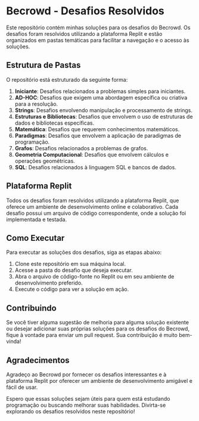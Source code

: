 # Becrowd - Desafios Resolvidos

Este repositório contém minhas soluções para os desafios do Becrowd. Os desafios foram resolvidos utilizando a plataforma Replit e estão organizados em pastas temáticas para facilitar a navegação e o acesso às soluções.

## Estrutura de Pastas

O repositório está estruturado da seguinte forma:

1. **Iniciante**: Desafios relacionados a problemas simples para iniciantes.
2. **AD-HOC**: Desafios que exigem uma abordagem específica ou criativa para a resolução.
3. **Strings**: Desafios envolvendo manipulação e processamento de strings.
4. **Estruturas e Bibliotecas**: Desafios que envolvem o uso de estruturas de dados e bibliotecas específicas.
5. **Matemática**: Desafios que requerem conhecimentos matemáticos.
6. **Paradigmas**: Desafios que envolvem a aplicação de paradigmas de programação.
7. **Grafos**: Desafios relacionados a problemas de grafos.
8. **Geometria Computacional**: Desafios que envolvem cálculos e operações geométricas.
9. **SQL**: Desafios relacionados à linguagem SQL e bancos de dados.

## Plataforma Replit

Todos os desafios foram resolvidos utilizando a plataforma Replit, que oferece um ambiente de desenvolvimento online e colaborativo. Cada desafio possui um arquivo de código correspondente, onde a solução foi implementada e testada.

## Como Executar

Para executar as soluções dos desafios, siga as etapas abaixo:

1. Clone este repositório em sua máquina local.
2. Acesse a pasta do desafio que deseja executar.
3. Abra o arquivo de código-fonte no Replit ou em seu ambiente de desenvolvimento preferido.
4. Execute o código para ver a solução em ação.

## Contribuindo

Se você tiver alguma sugestão de melhoria para alguma solução existente ou desejar adicionar suas próprias soluções para os desafios do Becrowd, fique à vontade para enviar um pull request. Sua contribuição é muito bem-vinda!

## Agradecimentos

Agradeço ao Becrowd por fornecer os desafios interessantes e à plataforma Replit por oferecer um ambiente de desenvolvimento amigável e fácil de usar.

Espero que essas soluções sejam úteis para quem está estudando programação ou buscando melhorar suas habilidades. Divirta-se explorando os desafios resolvidos neste repositório!